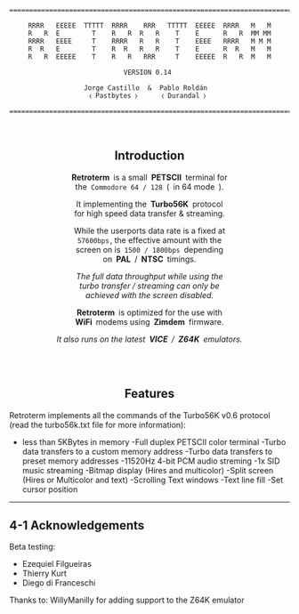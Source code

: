 <div align = center>

```
===============================================================================

RRRR   EEEEE  TTTTT  RRRR    RRR   TTTTT  EEEEE  RRRR   M   M
R   R  E        T    R   R  R   R    T    E      R   R  MM MM
RRRR   EEEE     T    RRRR   R   R    T    EEEE   RRRR   M M M
R  R   E        T    R  R   R   R    T    E      R  R   M   M
R   R  EEEEE    T    R   R   RRR     T    EEEEE  R   R  M   M
                                                             
                        VERSION 0.14                         
                                                 
              Jorge Castillo  &  Pablo Roldán                
               ⧼ Pastbytes ⧽      ⧼ Durandal ⧽                
                 
===============================================================================
```

<br>

## Introduction

**Retroterm** is a small **PETSCII** terminal for <br>
the `Commodore 64 / 128` ( in 64 mode ).

It implementing the **Turbo56K** protocol <br>
for high speed data transfer & streaming.

While the userports data rate is a fixed at <br>
`57600bps` , the effective amount with the <br>
screen on is `1500 / 1800bps` depending <bR>
on **PAL** / **NTSC** timings.

*The full data throughput while using the* <br>
*turbo transfer / streaming can only be* <br>
*achieved with the screen disabled.*

**Retroterm** is optimized for the use with <br>
**WiFi** modems using **Zimdem** firmware.

*It also runs on the latest **VICE** / **Z64K** emulators.*

  
<br>
<br>


## Features
  
</div>

Retroterm implements all the commands of the Turbo56K v0.6 protocol (read the
turbo56k.txt file for more information):

- less than 5KBytes in memory
    -Full duplex PETSCII color terminal
    -Turbo data transfers to a custom memory address
    -Turbo data transfers to preset memory addresses
    -11520Hz 4-bit PCM audio streming
    -1x SID music streaming
    -Bitmap display (Hires and multicolor)
    -Split screen (Hires or Multicolor and text)
    -Scrolling Text windows
    -Text line fill
    -Set cursor position





---------------------
4-1 Acknowledgements
---------------------

Beta testing:
*   Ezequiel Filgueiras
*   Thierry Kurt
*   Diego di Franceschi

Thanks to:
    WillyManilly for adding support to the Z64K emulator

